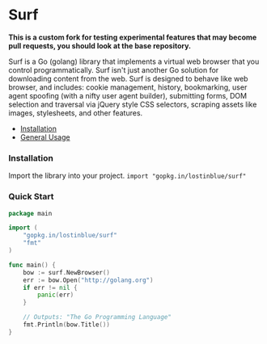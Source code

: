 Surf
====
**This is a custom fork for testing experimental features that may become pull requests, you should look at the base repository.**

Surf is a Go (golang) library that implements a virtual web browser that you control programmatically.
Surf isn't just another Go solution for downloading content from the web. Surf is designed to behave
like web browser, and includes: cookie management, history, bookmarking, user agent spoofing
(with a nifty user agent builder), submitting forms, DOM selection and traversal via jQuery style
CSS selectors, scraping assets like images, stylesheets, and other features.

* [Installation](#installation)
* [General Usage](#quick-start)

### Installation
Import the library into your project.
`import "gopkg.in/lostinblue/surf"`


### Quick Start
```go
package main

import (
	"gopkg.in/lostinblue/surf"
	"fmt"
)

func main() {
	bow := surf.NewBrowser()
	err := bow.Open("http://golang.org")
	if err != nil {
		panic(err)
	}

	// Outputs: "The Go Programming Language"
	fmt.Println(bow.Title())
}
```

